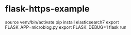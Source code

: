 # flask-https-example

source venv/bin/activate
pip install elasticsearch7
export FLASK_APP=microblog.py
export FLASK_DEBUG=1
flask run

